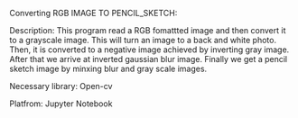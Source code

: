 Converting RGB IMAGE TO PENCIL_SKETCH:

Description:
This program read a RGB fomattted image and then convert it to a grayscale image. This will turn an image to a back and white photo. Then, it is converted to a negative image achieved by inverting gray image. After that we arrive at inverted gaussian blur image. Finally we get a pencil sketch image by minxing blur and gray scale images.  

Necessary library: Open-cv

Platfrom: Jupyter Notebook
